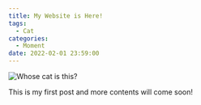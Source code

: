 ```yaml
---
title: My Website is Here!
tags:
  - Cat
categories:
  - Moment
date: 2022-02-01 23:59:00
---
```


![Whose cat is this?](/cdn-cgi/imagedelivery/6T-behmofKYLsxlrK0l_MQ/1b7cad9a-b525-473d-7e69-241fd42e4f00/extra)

This is my first post and more contents will come soon!
